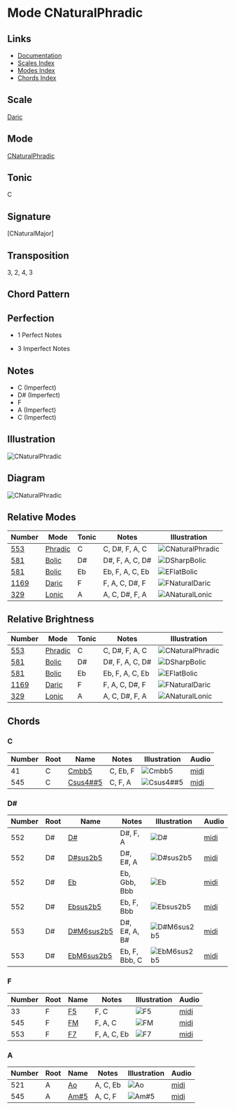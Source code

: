 # Mode CNaturalPhradic

## Links

- [Documentation](README.md)
- [Scales Index](Scales.md)
- [Modes Index](Modes.md)
- [Chords Index](Chords.md)

## Scale

[Daric](ScaleDaric.md)

## Mode

[CNaturalPhradic](ModeCNaturalPhradic.md)

## Tonic

C

## Signature

[CNaturalMajor]

## Transposition

3, 2, 4, 3

## Chord Pattern



## Perfection

 - 1 Perfect Notes

 - 3 Imperfect Notes

## Notes

- C (Imperfect)
- D# (Imperfect)
- F
- A (Imperfect)
- C (Imperfect)

## Illustration

![CNaturalPhradic](ModeCNaturalPhradic.png)

## Diagram

![CNaturalPhradic](CircleOfFifthModeCNaturalPhradic.png)

## Relative Modes

| Number | Mode | Tonic | Notes | Illustration |
|--------|------|-------|-------|--------------|
| [553](https://ianring.com/musictheory/scales/553) | [Phradic](ModePhradic.md) | C | C, D#, F, A, C | ![CNaturalPhradic](ModeCNaturalPhradic.png) |
| [581](https://ianring.com/musictheory/scales/581) | [Bolic](ModeBolic.md) | D# | D#, F, A, C, D# | ![DSharpBolic](ModeDSharpBolic.png) |
| [581](https://ianring.com/musictheory/scales/581) | [Bolic](ModeBolic.md) | Eb | Eb, F, A, C, Eb | ![EFlatBolic](ModeEFlatBolic.png) |
| [1169](https://ianring.com/musictheory/scales/1169) | [Daric](ModeDaric.md) | F | F, A, C, D#, F | ![FNaturalDaric](ModeFNaturalDaric.png) |
| [329](https://ianring.com/musictheory/scales/329) | [Lonic](ModeLonic.md) | A | A, C, D#, F, A | ![ANaturalLonic](ModeANaturalLonic.png) |
## Relative Brightness

| Number | Mode | Tonic | Notes | Illustration |
|--------|------|-------|-------|--------------|
| [553](https://ianring.com/musictheory/scales/553) | [Phradic](ModePhradic.md) | C | C, D#, F, A, C | ![CNaturalPhradic](CircleOfFifthModeCNaturalPhradic.png) |
| [581](https://ianring.com/musictheory/scales/581) | [Bolic](ModeBolic.md) | D# | D#, F, A, C, D# | ![DSharpBolic](CircleOfFifthModeDSharpBolic.png) |
| [581](https://ianring.com/musictheory/scales/581) | [Bolic](ModeBolic.md) | Eb | Eb, F, A, C, Eb | ![EFlatBolic](CircleOfFifthModeEFlatBolic.png) |
| [1169](https://ianring.com/musictheory/scales/1169) | [Daric](ModeDaric.md) | F | F, A, C, D#, F | ![FNaturalDaric](CircleOfFifthModeFNaturalDaric.png) |
| [329](https://ianring.com/musictheory/scales/329) | [Lonic](ModeLonic.md) | A | A, C, D#, F, A | ![ANaturalLonic](CircleOfFifthModeANaturalLonic.png) |

## Chords

### C

| Number | Root | Name | Notes | Illustration | Audio |
|--------|------|------|-------|--------------|-------|
| 41 | C | [Cmbb5](ChordCNaturalMinorDoubleFlatFifth.md) | C, Eb, F | ![Cmbb5](ChordCNaturalMinorDoubleFlatFifthRootPosition.png) | [midi](ChordCNaturalMinorDoubleFlatFifthRootPosition.mid) |
| 545 | C | [Csus4##5](ChordCNaturalSuspendedFourthDoubleSharpFifth.md) | C, F, A | ![Csus4##5](ChordCNaturalSuspendedFourthDoubleSharpFifthRootPosition.png) | [midi](ChordCNaturalSuspendedFourthDoubleSharpFifthRootPosition.mid) |

### D#

| Number | Root | Name | Notes | Illustration | Audio |
|--------|------|------|-------|--------------|-------|
| 552 | D# | [D#](ChordDSharpDiminishedFlatThird.md) | D#, F, A | ![D#](ChordDSharpDiminishedFlatThirdRootPosition.png) | [midi](ChordDSharpDiminishedFlatThirdRootPosition.mid) |
| 552 | D# | [D#sus2b5](ChordDSharpSuspendedSecondFlatFifth.md) | D#, E#, A | ![D#sus2b5](ChordDSharpSuspendedSecondFlatFifthRootPosition.png) | [midi](ChordDSharpSuspendedSecondFlatFifthRootPosition.mid) |
| 552 | D# | [Eb](ChordEFlatDiminishedFlatThird.md) | Eb, Gbb, Bbb | ![Eb](ChordEFlatDiminishedFlatThirdRootPosition.png) | [midi](ChordEFlatDiminishedFlatThirdRootPosition.mid) |
| 552 | D# | [Ebsus2b5](ChordEFlatSuspendedSecondFlatFifth.md) | Eb, F, Bbb | ![Ebsus2b5](ChordEFlatSuspendedSecondFlatFifthRootPosition.png) | [midi](ChordEFlatSuspendedSecondFlatFifthRootPosition.mid) |
| 553 | D# | [D#M6sus2b5](ChordDSharpMajorSixthSuspendedSecondFlatFifth.md) | D#, E#, A, B# | ![D#M6sus2b5](ChordDSharpMajorSixthSuspendedSecondFlatFifthRootPosition.png) | [midi](ChordDSharpMajorSixthSuspendedSecondFlatFifthRootPosition.mid) |
| 553 | D# | [EbM6sus2b5](ChordEFlatMajorSixthSuspendedSecondFlatFifth.md) | Eb, F, Bbb, C | ![EbM6sus2b5](ChordEFlatMajorSixthSuspendedSecondFlatFifthRootPosition.png) | [midi](ChordEFlatMajorSixthSuspendedSecondFlatFifthRootPosition.mid) |

### F

| Number | Root | Name | Notes | Illustration | Audio |
|--------|------|------|-------|--------------|-------|
| 33 | F | [F5](ChordFNaturalPowerChord.md) | F, C | ![F5](ChordFNaturalPowerChordRootPosition.png) | [midi](ChordFNaturalPowerChordRootPosition.mid) |
| 545 | F | [FM](ChordFNaturalMajor.md) | F, A, C | ![FM](ChordFNaturalMajorRootPosition.png) | [midi](ChordFNaturalMajorRootPosition.mid) |
| 553 | F | [F7](ChordFNaturalDominantSeventh.md) | F, A, C, Eb | ![F7](ChordFNaturalDominantSeventhRootPosition.png) | [midi](ChordFNaturalDominantSeventhRootPosition.mid) |

### A

| Number | Root | Name | Notes | Illustration | Audio |
|--------|------|------|-------|--------------|-------|
| 521 | A | [Ao](ChordANaturalDiminished.md) | A, C, Eb | ![Ao](ChordANaturalDiminishedRootPosition.png) | [midi](ChordANaturalDiminishedRootPosition.mid) |
| 545 | A | [Am#5](ChordANaturalMinorSharpFifth.md) | A, C, F | ![Am#5](ChordANaturalMinorSharpFifthRootPosition.png) | [midi](ChordANaturalMinorSharpFifthRootPosition.mid) |

